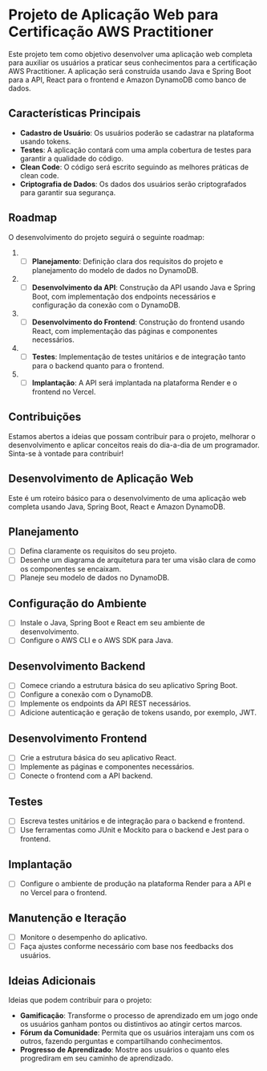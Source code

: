 # Projeto de Aplicação Web para Certificação AWS Practitioner

Este projeto tem como objetivo desenvolver uma aplicação web completa para auxiliar os usuários a praticar seus conhecimentos para a certificação AWS Practitioner. A aplicação será construída usando Java e Spring Boot para a API, React para o frontend e Amazon DynamoDB como banco de dados.

## Características Principais

- **Cadastro de Usuário**: Os usuários poderão se cadastrar na plataforma usando tokens.
- **Testes**: A aplicação contará com uma ampla cobertura de testes para garantir a qualidade do código.
- **Clean Code**: O código será escrito seguindo as melhores práticas de clean code.
- **Criptografia de Dados**: Os dados dos usuários serão criptografados para garantir sua segurança.

## Roadmap

O desenvolvimento do projeto seguirá o seguinte roadmap:

1. - [ ] **Planejamento**: Definição clara dos requisitos do projeto e planejamento do modelo de dados no DynamoDB.
2. - [ ] **Desenvolvimento da API**: Construção da API usando Java e Spring Boot, com implementação dos endpoints necessários e configuração da conexão com o DynamoDB.
3. - [ ] **Desenvolvimento do Frontend**: Construção do frontend usando React, com implementação das páginas e componentes necessários.
4. - [ ] **Testes**: Implementação de testes unitários e de integração tanto para o backend quanto para o frontend.
5. - [ ] **Implantação**: A API será implantada na plataforma Render e o frontend no Vercel.

## Contribuições

Estamos abertos a ideias que possam contribuir para o projeto, melhorar o desenvolvimento e aplicar conceitos reais do dia-a-dia de um programador. Sinta-se à vontade para contribuir!

## Desenvolvimento de Aplicação Web

Este é um roteiro básico para o desenvolvimento de uma aplicação web completa usando Java, Spring Boot, React e Amazon DynamoDB.

## Planejamento

- [ ] Defina claramente os requisitos do seu projeto.
- [ ] Desenhe um diagrama de arquitetura para ter uma visão clara de como os componentes se encaixam.
- [ ] Planeje seu modelo de dados no DynamoDB.

## Configuração do Ambiente

- [ ] Instale o Java, Spring Boot e React em seu ambiente de desenvolvimento.
- [ ] Configure o AWS CLI e o AWS SDK para Java.

## Desenvolvimento Backend

- [ ] Comece criando a estrutura básica do seu aplicativo Spring Boot.
- [ ] Configure a conexão com o DynamoDB.
- [ ] Implemente os endpoints da API REST necessários.
- [ ] Adicione autenticação e geração de tokens usando, por exemplo, JWT.

## Desenvolvimento Frontend

- [ ] Crie a estrutura básica do seu aplicativo React.
- [ ] Implemente as páginas e componentes necessários.
- [ ] Conecte o frontend com a API backend.

## Testes

- [ ] Escreva testes unitários e de integração para o backend e frontend.
- [ ] Use ferramentas como JUnit e Mockito para o backend e Jest para o frontend.

## Implantação

- [ ] Configure o ambiente de produção na plataforma Render para a API e no Vercel para o frontend.

## Manutenção e Iteração

- [ ] Monitore o desempenho do aplicativo.
- [ ] Faça ajustes conforme necessário com base nos feedbacks dos usuários.

## Ideias Adicionais

Ideias que podem contribuir para o projeto:

- **Gamificação**: Transforme o processo de aprendizado em um jogo onde os usuários ganham pontos ou distintivos ao atingir certos marcos.
- **Fórum da Comunidade**: Permita que os usuários interajam uns com os outros, fazendo perguntas e compartilhando conhecimentos.
- **Progresso de Aprendizado**: Mostre aos usuários o quanto eles progrediram em seu caminho de aprendizado.

